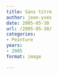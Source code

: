```yaml
---
title: Sans titre
author: jean-yves
date: 2005-05-30
url: /2005-05-30/
categories:
- Peinture
years:
- 2005
format: image

---
```


